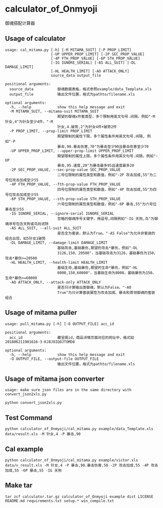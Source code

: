# calculator\_of\_Onmyoji

御魂搭配计算器

## Usage of calculator

```
usage: cal_mitama.py [-h] [-M MITAMA_SUIT] [-P PROP_LIMIT]
                     [-UP UPPER_PROP_LIMIT] [-2P SEC_PROP_VALUE]
                     [-4P FTH_PROP_VALUE] [-6P STH_PROP_VALUE]
                     [-IG IGNORE_SERIAL] [-AS ALL_SUIT] [-DL DAMAGE_LIMIT]
                     [-HL HEALTH_LIMIT] [-AO ATTACK_ONLY]
                     source_data output_file

positional arguments:
  source_data           御魂数据表格，格式参照example/data_Template.xls
  output_file           输出文件位置，格式为pathto/filename.xls

optional arguments:
  -h, --help            show this help message and exit
  -M MITAMA_SUIT, --mitama-suit MITAMA_SUIT
                        期望的御魂x件套类型，多个限制用英文句号.间隔，例如"-M 针女,4"为针女至少4件，"-M
                        针女,4.破势,2"为针女4件+破势2件
  -P PROP_LIMIT, --prop-limit PROP_LIMIT
                        期望限制的属性下限，多个属性条件用英文句号.间隔, 例如"-P
                        暴击,90.暴击伤害,70"为暴击至少90且暴击伤害至少70
  -UP UPPER_PROP_LIMIT, --upper-prop-limit UPPER_PROP_LIMIT
                        期望限制的属性上限，多个属性条件用英文句号.间隔，例如"-UP
                        暴击,95.速度,20"为暴击最多95且速度最多20
  -2P SEC_PROP_VALUE, --sec-prop-value SEC_PROP_VALUE
                        二号位限制的属性类型和数值，例如"-2P 攻击加成,55"为二号位攻击加成至少55
  -4P FTH_PROP_VALUE, --fth-prop-value FTH_PROP_VALUE
                        四号位限制的属性类型和数值，例如"-4P 攻击加成,55"为四号位攻击加成至少55
  -6P STH_PROP_VALUE, --sth-prop-value STH_PROP_VALUE
                        六号位限制的属性类型和数值，例如"-6P 暴击,55"为六号位暴击至少55
  -IG IGNORE_SERIAL, --ignore-serial IGNORE_SERIAL
                        忽略的御魂序号关键字，用逗号,间隔例如"-IG 天狗,鸟"为御魂序号包含天狗或鸟则滤除
  -AS ALL_SUIT, --all-suit ALL_SUIT
                        是否全为套装，默认为True。"-AS False"为允许非套装的组合出现，如5针女1破势
  -DL DAMAGE_LIMIT, --damage-limit DAMAGE_LIMIT
                        基础攻击,基础暴伤,期望的攻击*暴伤，例如"-DL
                        3126,150，20500"，当基础攻击为3126，基础暴伤为150，攻击*暴伤>=20500
  -HL HEALTH_LIMIT, --health-limit HEALTH_LIMIT
                        基础生命,基础暴伤,期望的生命*暴伤，例如"-HL
                        8000,150,60000"，当基础生命为8000，基础暴伤为150，生命*暴伤>=60000
  -AO ATTACK_ONLY, --attack-only ATTACK_ONLY
                        是否只计算输出类御魂，默认为False。"-AO
                        True"为只计算套装属性为攻击加成、暴击和首领御魂的套装组合

```

## Usage of mitama puller

```
usage: pull_mitama.py [-h] [-O OUTPUT_FILE] acc_id

positional arguments:
  acc_id                藏宝阁id，商品详情页面对应的网址中，格式如201806211901616-3-KJ8J8IQOJTOMD8

optional arguments:
  -h, --help            show this help message and exit
  -O OUTPUT_FILE, --output-file OUTPUT_FILE
                        输出文件位置，格式为pathto/filename.xls
```

## Usage of mitama json converter

```
usage: make sure json files are in the same directory with convert_json2xls.py

python convert_json2xls.py
```

## Test Command
```python calculator_of_Onmyoji/cal_mitama.py example/data_Template.xls data/result.xls -M 针女,4 -P 暴击,90```

## Cal example
```python calculator_of_Onmyoji/cal_mitama.py example/victor.xls data/v_result.xls -M 针女,4 -P 暴击,90.暴击伤害,50 -2P 攻击加成,55 -4P 攻击加成,55 -6P 暴击,55 -IG 天狗```

## Make tar
```tar zcf calculator.tar.gz calculator_of_Onmyoji example dist LICENSE README.md requirements.txt setup.* win_compile.txt```
